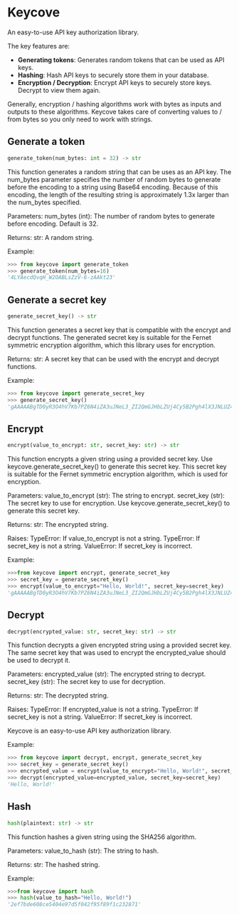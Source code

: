 # Keycove

An easy-to-use API key authorization library.

The key features are:

- **Generating tokens**: Generates random tokens that can be used as API keys.
- **Hashing**: Hash API keys to securely store them in your database.
- **Encryption / Decryption**: Encrypt API keys to securely store keys. Decrypt to view them again.

Generally, encryption / hashing algorithms work with bytes as inputs and outputs to these algorithms. Keycove takes care of converting values to / from bytes so you only need to work with strings.


## Generate a token

```python
generate_token(num_bytes: int = 32) -> str
```
This function generates a random string that can be uses as an API key.
The num_bytes parameter specifies the number of random bytes to generate before the encoding to a string using Base64 encoding.
Because of this encoding, the length of the resulting string is approximately 1.3x larger than the num_bytes specified.
 
Parameters:
num_bytes (int): The number of random bytes to generate before encoding. Default is 32.
 
Returns:
str: A random string.
 
Example:
```python
>>> from keycove import generate_token
>>> generate_token(num_bytes=16)
'4LYAecdQvqH_W2OABLsZzV-6-zAAkt23'
```


## Generate a secret key

```python
generate_secret_key() -> str
```
This function generates a secret key that is compatible with the encrypt and decrypt functions.
The generated secret key is suitable for the Fernet symmetric encryption algorithm, which this library uses for encryption.
 
Returns:
str: A secret key that can be used with the encrypt and decrypt functions.
 
Example:
```python
>>> from keycove import generate_secret_key
>>> generate_secret_key()
'gAAAAABgTD0yR3O4hV7Kb7PZ6N4iZA3uJNeL3_ZI2QmGJHbLZUj4Cy5B2Pgh4lX3JNLUZ4Q8OvJZ8OZyXUYd8l4XQJZIV64nJA=='
```


## Encrypt

```python
encrypt(value_to_encrypt: str, secret_key: str) -> str
```
This function encrypts a given string using a provided secret key.
Use keycove.generate_secret_key() to generate this secret key.
This secret key is suitable for the Fernet symmetric encryption algorithm,
which is used for encryption.
 
Parameters:
value_to_encrypt (str): The string to encrypt.
secret_key (str): The secret key to use for encryption.
Use keycove.generate_secret_key() to generate this secret key.
 
Returns:
str: The encrypted string.
 
Raises:
TypeError: If value_to_encrypt is not a string.
TypeError: If secret_key is not a string.
ValueError: If secret_key is incorrect.
 
Example:
```python
>>>from keycove import encrypt, generate_secret_key
>>> secret_key = generate_secret_key()
>>> encrypt(value_to_encrypt="Hello, World!", secret_key=secret_key)
'gAAAAABgTD0yR3O4hV7Kb7PZ6N4iZA3uJNeL3_ZI2QmGJHbLZUj4Cy5B2Pgh4lX3JNLUZ4Q8OvJZ8OZyXUYd8l4XQJZIV64nJA=='
```


## Decrypt

```python
decrypt(encrypted_value: str, secret_key: str) -> str
```
This function decrypts a given encrypted string using a provided secret key.
The same secret key that was used to encrypt the encrypted_value should be used to decrypt it.
 
Parameters:
encrypted_value (str): The encrypted string to decrypt.
secret_key (str): The secret key to use for decryption.
 
Returns:
str: The decrypted string.
 
Raises:
TypeError: If encrypted_value is not a string.
TypeError: If secret_key is not a string.
ValueError: If secret_key is incorrect.
 
Keycove is an easy-to-use API key authorization library.

Example:
```python
>>> from keycove import decrypt, encrypt, generate_secret_key
>>> secret_key = generate_secret_key()
>>> encrypted_value = encrypt(value_to_encrypt="Hello, World!", secret_key=secret_key)
>>> decrypt(encrypted_value=encrypted_value, secret_key=secret_key)
'Hello, World!'
```


## Hash

```python
hash(plaintext: str) -> str
```
This function hashes a given string using the SHA256 algorithm.
 
Parameters:
value_to_hash (str): The string to hash.
 
Returns:
str: The hashed string.
 
Example:
```python
>>>from keycove import hash
>>> hash(value_to_hash="Hello, World!")
'2ef7bde608ce5404e97d5f042f95f89f1c232871'
```